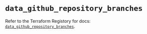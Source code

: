 # `data_github_repository_branches`

Refer to the Terraform Registory for docs: [`data_github_repository_branches`](https://registry.terraform.io/providers/integrations/github/5.25.0/docs/data-sources/repository_branches).

